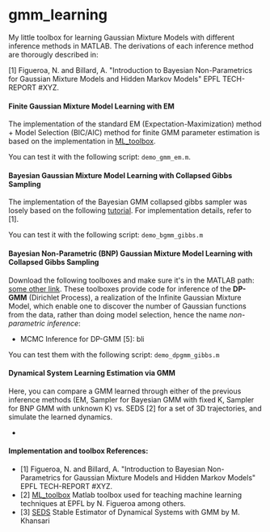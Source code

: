 # gmm_learning

My little toolbox for learning Gaussian Mixture Models with different inference methods in MATLAB. The derivations of each inference method are thorougly described in:

[1] Figueroa, N. and Billard, A. "Introduction to Bayesian Non-Parametrics for Gaussian Mixture Models and Hidden Markov Models" EPFL TECH-REPORT #XYZ.

#### Finite Gaussian Mixture Model Learning with EM
The implementation of the standard EM (Expectation-Maximization) method  + Model Selection (BIC/AIC) method for finite GMM parameter estimation is based on the implementation in [ML_toolbox](https://github.com/epfl-lasa/ML_toolbox). 

You can test it with the following script:  ```demo_gmm_em.m```.

#### Bayesian Gaussian Mixture Model Learning with Collapsed Gibbs Sampling
The implementation of the Bayesian GMM collapsed gibbs sampler was losely based on the following [tutorial](http://www.robots.ox.ac.uk/~fwood/teaching/AIMS_CDT_ML/homework/HW_3_sampling/). For implementation details, refer to [1].

You can test it with the following script: ```demo_bgmm_gibbs.m```

#### Bayesian Non-Parametric (BNP) Gaussian Mixture Model Learning with Collapsed Gibbs Sampling
Download the following toolboxes and make sure it's in the MATLAB path: [some other link](). These toolboxes provide code for inference of the **DP-GMM** (Dirichlet Process), a realization of the Infinite Gaussian Mixture Model, which enable one to discover the number of Gaussian functions from the data, rather than doing model selection, hence the name *non-parametric inference*:
- MCMC Inference for DP-GMM [5]:     bli

You can test them with the following script: ```demo_dpgmm_gibbs.m```

#### Dynamical System Learning Estimation via GMM
Here, you can compare a GMM learned through either of the previous inference methods (EM, Sampler for Bayesian GMM with fixed K, Sampler for BNP GMM with unknown K) vs. SEDS [2] for a set of 3D trajectories, and simulate the learned dynamics.


-
#### Implementation and toolbox References:
- [1] Figueroa, N. and Billard, A. "Introduction to Bayesian Non-Parametrics for Gaussian Mixture Models and Hidden Markov Models" EPFL TECH-REPORT #XYZ.
- [2] [ML_toolbox](https://github.com/epfl-lasa/ML_toolbox) Matlab toolbox used for teaching machine learning techniques at EPFL by N. Figueroa among others. 
- [3] [SEDS](https://bitbucket.org/khansari/seds) Stable Estimator of Dynamical Systems with GMM by M. Khansari

